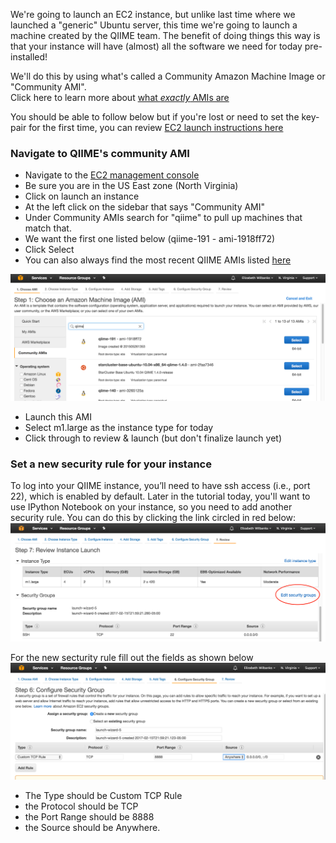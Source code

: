 
We're going to launch an EC2 instance, but unlike last time where we launched a "generic" Ubuntu server,
this time we're going to launch a machine created by the QIIME team.  The benefit of doing things this way
is that your instance will have (almost) all the software we need for today pre-installed!

We'll do this by using what's called a Community Amazon Machine Image or "Community AMI".  
Click here to learn more about [what *exactly* AMIs are](http://docs.aws.amazon.com/AWSEC2/latest/UserGuide/AMIs.html)

You should be able to follow below but if you're lost 
or need to set the key-pair for the first time, you can review [EC2 launch instructions here](http://angus.readthedocs.io/en/2016/amazon/index.html)

### Navigate to QIIME's community AMI
- Navigate to the [EC2 management console](https://console.aws.amazon.com/ec2/v2/home?region=us-east-1#LaunchInstanceWizard:)
- Be sure you are in the US East zone (North Virginia)
- Click on launch an instance
- At the left click on the sidebar that says "Community AMI"
- Under Community AMIs search for "qiime" to pull up machines that match that.  
- We want the first one listed below (qiime-191 - ami-1918ff72)
- Click Select
- You can also always find the most recent QIIME AMIs listed [here](http://qiime.org/home_static/dataFiles.html)

![Community AMI image](../img/qiime-ami-01.png)

- Launch this AMI
- Select m1.large as the instance type for today 
- Click through to review & launch  (but don't finalize launch yet)

### Set a new security rule for your instance 
To log into your QIIME instance, you’ll need to have ssh access (i.e., port 22), which is enabled by default.
Later in the tutorial today, you'll want to use IPython Notebook on your instance, so you need to add another security rule. You can do this by clicking the link circled in red below:
![Edit security rules](../img/qiime-ami-02.png)

For the new secturity rule fill out the fields as shown below
![New security rule](../img/qiime-ami-03.png)
- The Type should be Custom TCP Rule
- the Protocol should be TCP
- the Port Range should be 8888
- the Source should be Anywhere.


